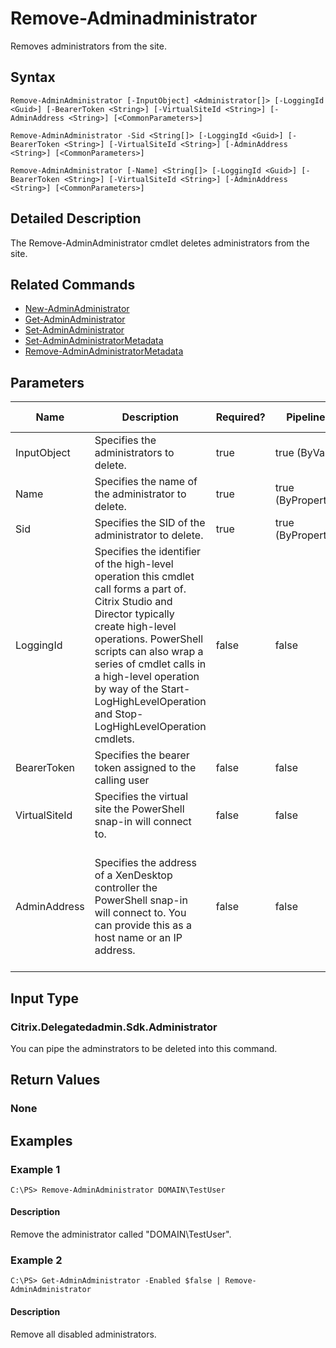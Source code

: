 ﻿
# Remove-Adminadministrator
Removes administrators from the site.
## Syntax
```
Remove-AdminAdministrator [-InputObject] <Administrator[]> [-LoggingId <Guid>] [-BearerToken <String>] [-VirtualSiteId <String>] [-AdminAddress <String>] [<CommonParameters>]

Remove-AdminAdministrator -Sid <String[]> [-LoggingId <Guid>] [-BearerToken <String>] [-VirtualSiteId <String>] [-AdminAddress <String>] [<CommonParameters>]

Remove-AdminAdministrator [-Name] <String[]> [-LoggingId <Guid>] [-BearerToken <String>] [-VirtualSiteId <String>] [-AdminAddress <String>] [<CommonParameters>]
```
## Detailed Description
The Remove-AdminAdministrator cmdlet deletes administrators from the site.


## Related Commands

* [New-AdminAdministrator](./New-AdminAdministrator/)
* [Get-AdminAdministrator](./Get-AdminAdministrator/)
* [Set-AdminAdministrator](./Set-AdminAdministrator/)
* [Set-AdminAdministratorMetadata](./Set-AdminAdministratorMetadata/)
* [Remove-AdminAdministratorMetadata](./Remove-AdminAdministratorMetadata/)
## Parameters
| Name   | Description | Required? | Pipeline Input | Default Value |
| --- | --- | --- | --- | --- |
| InputObject | Specifies the administrators to delete. | true | true (ByValue) |  |
| Name | Specifies the name of the administrator to delete. | true | true (ByPropertyName) |  |
| Sid | Specifies the SID of the administrator to delete. | true | true (ByPropertyName) |  |
| LoggingId | Specifies the identifier of the high-level operation this cmdlet call forms a part of. Citrix Studio and Director typically create high-level operations. PowerShell scripts can also wrap a series of cmdlet calls in a high-level operation by way of the Start-LogHighLevelOperation and Stop-LogHighLevelOperation cmdlets. | false | false |  |
| BearerToken | Specifies the bearer token assigned to the calling user | false | false |  |
| VirtualSiteId | Specifies the virtual site the PowerShell snap-in will connect to. | false | false |  |
| AdminAddress | Specifies the address of a XenDesktop controller the PowerShell snap-in will connect to. You can provide this as a host name or an IP address. | false | false | Localhost. Once a value is provided by any cmdlet, this value becomes the default. |

## Input Type

### Citrix.Delegatedadmin.Sdk.Administrator
You can pipe the adminstrators to be deleted into this command.
## Return Values

### None

## Examples

### Example 1
```
C:\PS> Remove-AdminAdministrator DOMAIN\TestUser
```
#### Description
Remove the administrator called "DOMAIN\\TestUser".
### Example 2
```
C:\PS> Get-AdminAdministrator -Enabled $false | Remove-AdminAdministrator
```
#### Description
Remove all disabled administrators.
